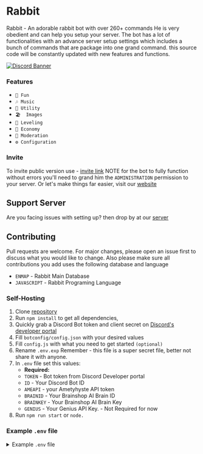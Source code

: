 # Rabbit
Rabbit - An adorable rabbit bot with over 260+ commands He is very obedient and can help you setup your server.
The bot has a lot of functionalities with an advance server setup settings which includes a bunch of commands that are package into one grand command. this source code will be constantly updated with new features and functions.

[![Discord Banner](https://media.discordapp.net/attachments/711910361133219903/880873445951430686/banner.jpg?width=851&height=613)](https://rabbit.fumigram.com/)

### Features

 * `👻 Fun`
 * `🎶 Music`
 * `🧰 Utility`
 * `🏖  Images`
 * `📶 Leveling`
 * `💸 Economy`
 * `🔨 Moderation`
 * `⚙️ Configuration`

### Invite

To invite public version use - [invite link](https://discord.com/oauth2/authorize?client_id=897819791732121621&permissions=1533303193591&scope=bot%20applications.commands) 
NOTE for the bot to fully function without errors you'll need to grand him the `ADMINISTRATION` permission to your server.
Or let's make things far easier, visit our [website](https://rabbit.fumigram.com/)

## Support Server
Are you facing issues with setting up? then drop by at our [server](https://discord.com/invite/MJ5tYb4Jh9) 

## Contributing
Pull requests are welcome. For major changes, please open an issue first to discuss what you would like to change.
Also please make sure all contributions you add uses the following database and language
* `ENMAP` - Rabbit Main Database
* `JAVASCRIPT` - Rabbit Programing Language

### Self-Hosting

1. Clone [repository](https://github.com/Andrew-9/Rabbit)
2. Run `npm install` to get all dependencies,
3. Quickly grab a Discord Bot token and client secret on [Discord's developer portal](https://discord.com/developers/applications)
4. Fill `botconfig/config.json` with your desired values
5. Fill `config.js` with what you need to get started `(optional)`
6. Rename `.env.exp`  Remember - this file is a super secret file, better not share it with anyone.
7. In `.env` file set this values:
    * **Required:**
    * `TOKEN` - Bot token from Discord Developer portal
    * `ID` - Your Discord Bot ID
    * `AMEAPI` - your Ametyhyste API token
    * `BRAINID` - Your Brainshop AI Brain ID
    * `BRAINKEY` - Your Brainshop AI Brain Key
    * `GENIUS` - Your Genius API Key. - Not Required for now
7. Run `npm run start` or `node.`

### Example `.env` file
<details><summary>Example <code>.env</code> file</summary>

```
# Environment Config

# Required
TOKEN=[YOUR_BOT_TOKEN]
ID=[YOUR_BOT_ID]
AMEAPI=[AME_API_KEY]
BRAINID=[API_ID]
BRAINKEY=[API_KEY]
GENIUS=[NOT_NEEDED _FOR_NOW]

```
</details>